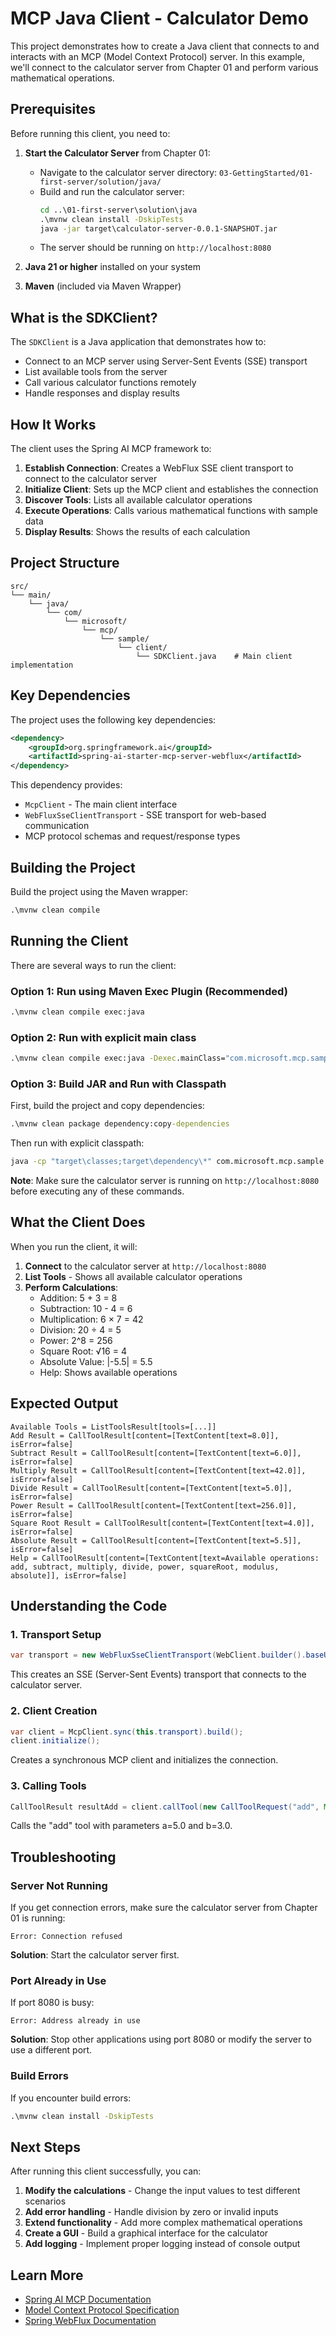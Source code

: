 # MCP Java Client - Calculator Demo

This project demonstrates how to create a Java client that connects to and interacts with an MCP (Model Context Protocol) server. In this example, we'll connect to the calculator server from Chapter 01 and perform various mathematical operations.

## Prerequisites

Before running this client, you need to:

1. **Start the Calculator Server** from Chapter 01:
   - Navigate to the calculator server directory: `03-GettingStarted/01-first-server/solution/java/`
   - Build and run the calculator server:
     ```cmd
     cd ..\01-first-server\solution\java
     .\mvnw clean install -DskipTests
     java -jar target\calculator-server-0.0.1-SNAPSHOT.jar
     ```
   - The server should be running on `http://localhost:8080`

2. **Java 21 or higher** installed on your system
3. **Maven** (included via Maven Wrapper)

## What is the SDKClient?

The `SDKClient` is a Java application that demonstrates how to:
- Connect to an MCP server using Server-Sent Events (SSE) transport
- List available tools from the server
- Call various calculator functions remotely
- Handle responses and display results

## How It Works

The client uses the Spring AI MCP framework to:

1. **Establish Connection**: Creates a WebFlux SSE client transport to connect to the calculator server
2. **Initialize Client**: Sets up the MCP client and establishes the connection
3. **Discover Tools**: Lists all available calculator operations
4. **Execute Operations**: Calls various mathematical functions with sample data
5. **Display Results**: Shows the results of each calculation

## Project Structure

```
src/
└── main/
    └── java/
        └── com/
            └── microsoft/
                └── mcp/
                    └── sample/
                        └── client/
                            └── SDKClient.java    # Main client implementation
```

## Key Dependencies

The project uses the following key dependencies:

```xml
<dependency>
    <groupId>org.springframework.ai</groupId>
    <artifactId>spring-ai-starter-mcp-server-webflux</artifactId>
</dependency>
```

This dependency provides:
- `McpClient` - The main client interface
- `WebFluxSseClientTransport` - SSE transport for web-based communication
- MCP protocol schemas and request/response types

## Building the Project

Build the project using the Maven wrapper:

```cmd
.\mvnw clean compile
```

## Running the Client

There are several ways to run the client:

### Option 1: Run using Maven Exec Plugin (Recommended)

```cmd
.\mvnw clean compile exec:java
```

### Option 2: Run with explicit main class

```cmd
.\mvnw clean compile exec:java -Dexec.mainClass="com.microsoft.mcp.sample.client.SDKClient"
```

### Option 3: Build JAR and Run with Classpath

First, build the project and copy dependencies:

```cmd
.\mvnw clean package dependency:copy-dependencies
```

Then run with explicit classpath:

```cmd
java -cp "target\classes;target\dependency\*" com.microsoft.mcp.sample.client.SDKClient
```

**Note**: Make sure the calculator server is running on `http://localhost:8080` before executing any of these commands.

## What the Client Does

When you run the client, it will:

1. **Connect** to the calculator server at `http://localhost:8080`
2. **List Tools** - Shows all available calculator operations
3. **Perform Calculations**:
   - Addition: 5 + 3 = 8
   - Subtraction: 10 - 4 = 6
   - Multiplication: 6 × 7 = 42
   - Division: 20 ÷ 4 = 5
   - Power: 2^8 = 256
   - Square Root: √16 = 4
   - Absolute Value: |-5.5| = 5.5
   - Help: Shows available operations

## Expected Output

```
Available Tools = ListToolsResult[tools=[...]]
Add Result = CallToolResult[content=[TextContent[text=8.0]], isError=false]
Subtract Result = CallToolResult[content=[TextContent[text=6.0]], isError=false]
Multiply Result = CallToolResult[content=[TextContent[text=42.0]], isError=false]
Divide Result = CallToolResult[content=[TextContent[text=5.0]], isError=false]
Power Result = CallToolResult[content=[TextContent[text=256.0]], isError=false]
Square Root Result = CallToolResult[content=[TextContent[text=4.0]], isError=false]
Absolute Result = CallToolResult[content=[TextContent[text=5.5]], isError=false]
Help = CallToolResult[content=[TextContent[text=Available operations: add, subtract, multiply, divide, power, squareRoot, modulus, absolute]], isError=false]
```

## Understanding the Code

### 1. Transport Setup
```java
var transport = new WebFluxSseClientTransport(WebClient.builder().baseUrl("http://localhost:8080"));
```
This creates an SSE (Server-Sent Events) transport that connects to the calculator server.

### 2. Client Creation
```java
var client = McpClient.sync(this.transport).build();
client.initialize();
```
Creates a synchronous MCP client and initializes the connection.

### 3. Calling Tools
```java
CallToolResult resultAdd = client.callTool(new CallToolRequest("add", Map.of("a", 5.0, "b", 3.0)));
```
Calls the "add" tool with parameters a=5.0 and b=3.0.

## Troubleshooting

### Server Not Running
If you get connection errors, make sure the calculator server from Chapter 01 is running:
```
Error: Connection refused
```
**Solution**: Start the calculator server first.

### Port Already in Use
If port 8080 is busy:
```
Error: Address already in use
```
**Solution**: Stop other applications using port 8080 or modify the server to use a different port.

### Build Errors
If you encounter build errors:
```cmd
.\mvnw clean install -DskipTests
```

## Next Steps

After running this client successfully, you can:

1. **Modify the calculations** - Change the input values to test different scenarios
2. **Add error handling** - Handle division by zero or invalid inputs
3. **Extend functionality** - Add more complex mathematical operations
4. **Create a GUI** - Build a graphical interface for the calculator
5. **Add logging** - Implement proper logging instead of console output

## Learn More

- [Spring AI MCP Documentation](https://docs.spring.io/spring-ai/reference/api/mcp/)
- [Model Context Protocol Specification](https://modelcontextprotocol.io/)
- [Spring WebFlux Documentation](https://docs.spring.io/spring-framework/docs/current/reference/html/web-reactive.html)